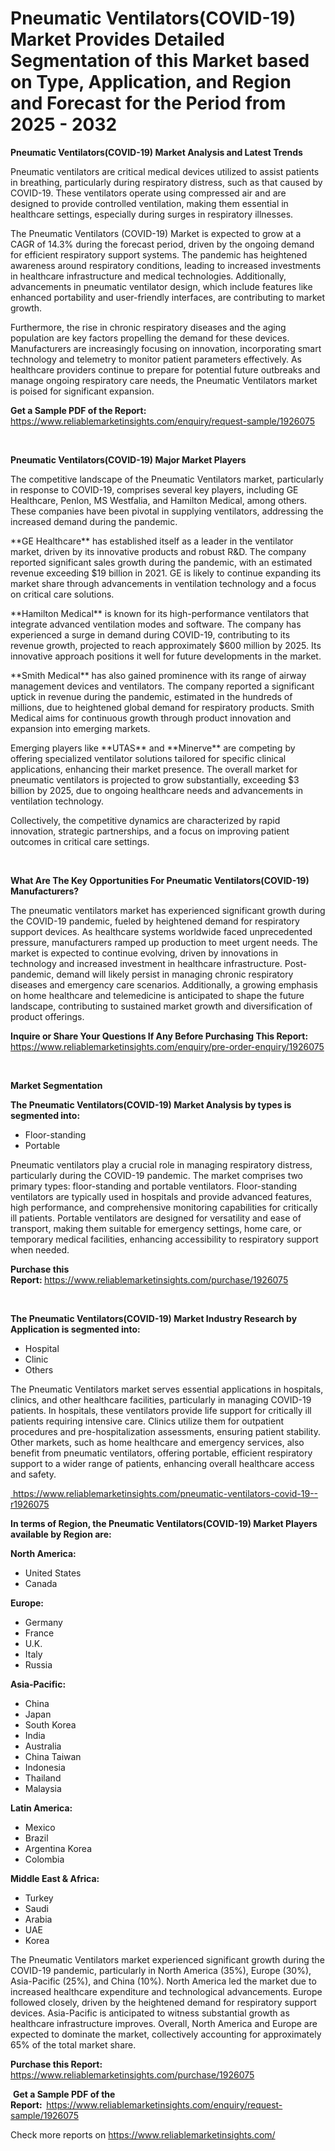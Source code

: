 <p><h1>Pneumatic Ventilators(COVID-19) Market Provides Detailed Segmentation of this Market based on Type, Application, and Region and Forecast for the Period from 2025 - 2032</h1></p><p><strong>Pneumatic Ventilators(COVID-19) Market Analysis and Latest Trends</strong></p>
<p><p>Pneumatic ventilators are critical medical devices utilized to assist patients in breathing, particularly during respiratory distress, such as that caused by COVID-19. These ventilators operate using compressed air and are designed to provide controlled ventilation, making them essential in healthcare settings, especially during surges in respiratory illnesses.</p><p>The Pneumatic Ventilators (COVID-19) Market is expected to grow at a CAGR of 14.3% during the forecast period, driven by the ongoing demand for efficient respiratory support systems. The pandemic has heightened awareness around respiratory conditions, leading to increased investments in healthcare infrastructure and medical technologies. Additionally, advancements in pneumatic ventilator design, which include features like enhanced portability and user-friendly interfaces, are contributing to market growth.</p><p>Furthermore, the rise in chronic respiratory diseases and the aging population are key factors propelling the demand for these devices. Manufacturers are increasingly focusing on innovation, incorporating smart technology and telemetry to monitor patient parameters effectively. As healthcare providers continue to prepare for potential future outbreaks and manage ongoing respiratory care needs, the Pneumatic Ventilators market is poised for significant expansion.</p></p>
<p><strong>Get a Sample PDF of the Report:&nbsp;</strong> <a href="https://www.reliablemarketinsights.com/enquiry/request-sample/1926075?utm_campaign=2111&utm_medium=2&utm_source=Github&utm_content=ia&utm_term=28032025&utm_id=pneumatic-ventilatorscovid-19">https://www.reliablemarketinsights.com/enquiry/request-sample/1926075</a></p>
<p>&nbsp;</p>
<p><strong>Pneumatic Ventilators(COVID-19) Major Market Players</strong></p>
<p><p>The competitive landscape of the Pneumatic Ventilators market, particularly in response to COVID-19, comprises several key players, including GE Healthcare, Penlon, MS Westfalia, and Hamilton Medical, among others. These companies have been pivotal in supplying ventilators, addressing the increased demand during the pandemic.</p><p>**GE Healthcare** has established itself as a leader in the ventilator market, driven by its innovative products and robust R&D. The company reported significant sales growth during the pandemic, with an estimated revenue exceeding $19 billion in 2021. GE is likely to continue expanding its market share through advancements in ventilation technology and a focus on critical care solutions.</p><p>**Hamilton Medical** is known for its high-performance ventilators that integrate advanced ventilation modes and software. The company has experienced a surge in demand during COVID-19, contributing to its revenue growth, projected to reach approximately $600 million by 2025. Its innovative approach positions it well for future developments in the market.</p><p>**Smith Medical** has also gained prominence with its range of airway management devices and ventilators. The company reported a significant uptick in revenue during the pandemic, estimated in the hundreds of millions, due to heightened global demand for respiratory products. Smith Medical aims for continuous growth through product innovation and expansion into emerging markets.</p><p>Emerging players like **UTAS** and **Minerve** are competing by offering specialized ventilator solutions tailored for specific clinical applications, enhancing their market presence. The overall market for pneumatic ventilators is projected to grow substantially, exceeding $3 billion by 2025, due to ongoing healthcare needs and advancements in ventilation technology. </p><p>Collectively, the competitive dynamics are characterized by rapid innovation, strategic partnerships, and a focus on improving patient outcomes in critical care settings.</p></p>
<p>&nbsp;</p>
<p><strong>What Are The Key Opportunities For Pneumatic Ventilators(COVID-19) Manufacturers?</strong></p>
<p><p>The pneumatic ventilators market has experienced significant growth during the COVID-19 pandemic, fueled by heightened demand for respiratory support devices. As healthcare systems worldwide faced unprecedented pressure, manufacturers ramped up production to meet urgent needs. The market is expected to continue evolving, driven by innovations in technology and increased investment in healthcare infrastructure. Post-pandemic, demand will likely persist in managing chronic respiratory diseases and emergency care scenarios. Additionally, a growing emphasis on home healthcare and telemedicine is anticipated to shape the future landscape, contributing to sustained market growth and diversification of product offerings.</p></p>
<p><strong>Inquire or Share Your Questions If Any Before Purchasing This Report:</strong> <a href="https://www.reliablemarketinsights.com/enquiry/pre-order-enquiry/1926075?utm_campaign=2111&utm_medium=2&utm_source=Github&utm_content=ia&utm_term=28032025&utm_id=pneumatic-ventilatorscovid-19">https://www.reliablemarketinsights.com/enquiry/pre-order-enquiry/1926075</a></p>
<p>&nbsp;</p>
<p><strong>Market Segmentation</strong></p>
<p><strong>The Pneumatic Ventilators(COVID-19) Market Analysis by types is segmented into:</strong></p>
<p><ul><li>Floor-standing</li><li>Portable</li></ul></p>
<p><p>Pneumatic ventilators play a crucial role in managing respiratory distress, particularly during the COVID-19 pandemic. The market comprises two primary types: floor-standing and portable ventilators. Floor-standing ventilators are typically used in hospitals and provide advanced features, high performance, and comprehensive monitoring capabilities for critically ill patients. Portable ventilators are designed for versatility and ease of transport, making them suitable for emergency settings, home care, or temporary medical facilities, enhancing accessibility to respiratory support when needed.</p></p>
<p><strong>Purchase this Report:&nbsp;</strong><a href="https://www.reliablemarketinsights.com/purchase/1926075?utm_campaign=2111&utm_medium=2&utm_source=Github&utm_content=ia&utm_term=28032025&utm_id=pneumatic-ventilatorscovid-19">https://www.reliablemarketinsights.com/purchase/1926075</a></p>
<p>&nbsp;</p>
<p><strong>The Pneumatic Ventilators(COVID-19) Market Industry Research by Application is segmented into:</strong></p>
<p><ul><li>Hospital</li><li>Clinic</li><li>Others</li></ul></p>
<p><p>The Pneumatic Ventilators market serves essential applications in hospitals, clinics, and other healthcare facilities, particularly in managing COVID-19 patients. In hospitals, these ventilators provide life support for critically ill patients requiring intensive care. Clinics utilize them for outpatient procedures and pre-hospitalization assessments, ensuring patient stability. Other markets, such as home healthcare and emergency services, also benefit from pneumatic ventilators, offering portable, efficient respiratory support to a wider range of patients, enhancing overall healthcare access and safety.</p></p>
<p><a href="https://www.reliablemarketinsights.com/pneumatic-ventilators-covid-19--r1926075?utm_campaign=2111&utm_medium=2&utm_source=Github&utm_content=ia&utm_term=28032025&utm_id=pneumatic-ventilatorscovid-19">&nbsp;https://www.reliablemarketinsights.com/pneumatic-ventilators-covid-19--r1926075</a></p>
<p><strong>In terms of Region, the Pneumatic Ventilators(COVID-19) Market Players available by Region are:</strong></p>
<p>
    <p> <strong> North America: </strong>
        <ul>
            <li>United States</li>
            <li>Canada</li>
        </ul>
        </p> 
    <p> <strong> Europe: </strong>
        <ul>
            <li>Germany</li>
            <li>France</li>
            <li>U.K.</li>
            <li>Italy</li>
            <li>Russia</li>
        </ul>
        </p> 
    <p> <strong> Asia-Pacific: </strong>
        <ul>
            <li>China</li>
            <li>Japan</li>
            <li>South Korea</li>
            <li>India</li>
            <li>Australia</li>
            <li>China Taiwan</li>
            <li>Indonesia</li>
            <li>Thailand</li>
            <li>Malaysia</li>
        </ul>
        </p> 
    <p> <strong> Latin America: </strong>
        <ul>
            <li>Mexico</li>
            <li>Brazil</li>
            <li>Argentina Korea</li>
            <li>Colombia</li>
        </ul>
        </p> 
    <p> <strong> Middle East & Africa: </strong>
        <ul>
            <li>Turkey</li>
            <li>Saudi</li>
            <li>Arabia</li>
            <li>UAE</li>
            <li>Korea</li>
        </ul>
    </p>
    </p>
<p><p>The Pneumatic Ventilators market experienced significant growth during the COVID-19 pandemic, particularly in North America (35%), Europe (30%), Asia-Pacific (25%), and China (10%). North America led the market due to increased healthcare expenditure and technological advancements. Europe followed closely, driven by the heightened demand for respiratory support devices. Asia-Pacific is anticipated to witness substantial growth as healthcare infrastructure improves. Overall, North America and Europe are expected to dominate the market, collectively accounting for approximately 65% of the total market share.</p></p>
<p><strong>Purchase this Report: </strong><a href="https://www.reliablemarketinsights.com/purchase/1926075?utm_campaign=2111&utm_medium=2&utm_source=Github&utm_content=ia&utm_term=28032025&utm_id=pneumatic-ventilatorscovid-19">https://www.reliablemarketinsights.com/purchase/1926075</a></p>
<p>&nbsp;<strong>Get a Sample PDF of the Report:&nbsp;&nbsp;</strong><a href="https://www.reliablemarketinsights.com/enquiry/request-sample/1926075?utm_campaign=2111&utm_medium=2&utm_source=Github&utm_content=ia&utm_term=28032025&utm_id=pneumatic-ventilatorscovid-19">https://www.reliablemarketinsights.com/enquiry/request-sample/1926075</a></p>
<p><strong></strong></p>
<p>Check more reports on <a href="https://www.reliablemarketinsights.com/?utm_campaign=2111&utm_medium=2&utm_source=Github&utm_content=ia&utm_term=28032025&utm_id=pneumatic-ventilatorscovid-19">https://www.reliablemarketinsights.com/</a></p>